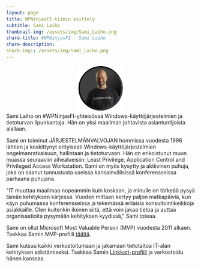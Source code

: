 ```yaml
---
layout: page
title: WPNinjasFI-tiimin esittely
subtitle: Sami Laiho
thumbnail-img: /assets/img/Sami_Laiho.png
share-title: #WPNinjasFI - Sami Laiho
share-description: 
share-img:: /assets/img/Sami_Laiho.png
---
```

<div align="center">
  <img src="/assets/img/Sami_Laiho.png" width="25%">
</div>
Sami Laiho on #WPNinjasFI-yhteisössä Windows-käyttöjärjestelmien ja tietoturvan lipunkantaja. Hän on yksi maailman johtavista asiantuntijoista alallaan.

Sami on toiminut JÄRJESTELMÄNVALVOJAN hommissa vuodesta 1996 lähtien ja keskittynyt erityisesti Windows-käyttöjärjestelmien ongelmanratkaisuun, hallintaan ja tietoturvaan. Hän on erikoistunut muun muassa seuraaviin aihealueisiin: Least Privilege, Application Control and Privileged Access Workstation. Sami on myös kysytty ja aktiivinen puhuja, joka on saanut tunnustusta useissa kansainvälisissä konferensseissa parhaana puhujana.

"IT muuttaa maailmaa nopeammin kuin koskaan, ja minulle on tärkeää pysyä tämän kehityksen kärjessä. Vuoden mittaan kertyy paljon matkapäiviä, kun käyn puhumassa konferensseissa ja tekemässä erilaisia konsultointikeikkoja asiakkaille. Olen kuitenkin iloinen siitä, että voin jakaa tietoa ja auttaa organisaatioita pysymään kehityksen kyydissä," Sami toteaa.

Sami on ollut Microsoft Most Valuable Person (MVP) vuodesta 2011 alkaen. Tsekkaa Samin MVP-profiili <a href="https://mvp.microsoft.com/en-US/mvp/profile/cbb970c0-3c9a-e411-93f2-9cb65495d3c4" target="_blank">täältä</a>.

Sami kutsuu kaikki verkostoitumaan ja jakamaan tietotaitoa IT-alan kehityksen edistämiseksi. Tsekkaa Samin <a href="https://www.linkedin.com/in/samilaiho/" target="_blank">Linkkari-profiili</a> ja verkostoidu hänen kanssaa.
